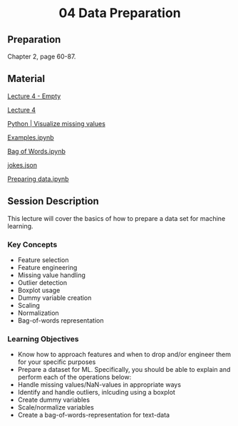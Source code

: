 <h1 align="center">04 Data Preparation</h1>

## Preparation

Chapter 2, page 60-87. 

## Material

[Lecture 4 - Empty](src/Lecture_4-Data_preparation-Empty.pdf)

[Lecture 4](src/Lecture_4-Data_preparation.pdf)

[Python | Visualize missing values](https://www.geeksforgeeks.org/python-visualize-missing-values-nan-values-using-missingno-library/)

[Examples.ipynb](src/Examples.ipynb)

[Bag of Words.ipynb](src/Bag_of_Words.ipynb)

[jokes.json](src/jokes.json)

[Preparing data.ipynb](src/Preparing_data.ipynb)

## Session Description

This lecture will cover the basics of how to prepare a data set for machine learning. 

### Key Concepts <!-- NOTE: Missing -->

- Feature selection
- Feature engineering
- Missing value handling
- Outlier detection
- Boxplot usage
- Dummy variable creation
- Scaling
- Normalization
- Bag-of-words representation

### Learning Objectives

- Know how to approach features and when to drop and/or engineer them for your specific purposes 
- Prepare a dataset for ML. Specifically, you should be able to explain and perform each of the operations below: 
- Handle missing values/NaN-values in appropriate ways 
- Identify and handle outliers, inlcuding using a boxplot 
- Create dummy variables 
- Scale/normalize variables 
- Create a bag-of-words-representation for text-data